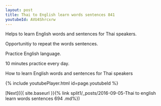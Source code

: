 ```yaml
---
layout: post
title: Thai to English learn words sentences 841 
youtubeId: AVU4Shrcxrw
---
```

 
 
Helps to learn English words and sentences for Thai speakers.

Opportunitiy to repeat the words sentences. 

Practice English language. 
 
10 minutes practice every day. 
 
How to learn English words and sentences for Thai speakers 
 
{% include youtubePlayer.html id=page.youtubeId %}
 
 
[Next]({{ site.baseurl }}{% link  split1/_posts/2016-09-05-Thai to english learn words sentences 694 .md%})
 
